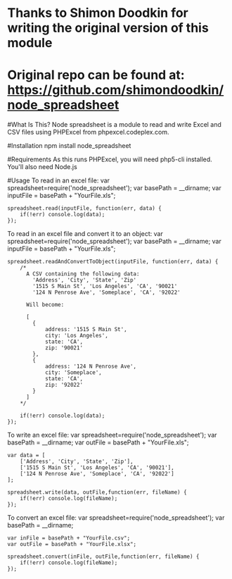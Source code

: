 # Thanks to Shimon Doodkin for writing the original version of this module
# Original repo can be found at: https://github.com/shimondoodkin/node_spreadsheet

#What Is This?
Node spreadsheet is a module to read and write Excel and CSV files using PHPExcel from phpexcel.codeplex.com.

#Installation
npm install node_spreadsheet

#Requirements
As this runs PHPExcel, you will need php5-cli installed. You'll also need Node.js

#Usage
To read in an excel file:
	var spreadsheet=require('node_spreadsheet');
    var basePath = __dirname;
	var inputFile = basePath + "YourFile.xls";
	
	spreadsheet.read(inputFile, function(err, data) {
		if(!err) console.log(data);
	});

To read in an excel file and convert it to an object:
	var spreadsheet=require('node_spreadsheet');
    var basePath = __dirname;
	var inputFile = basePath + "YourFile.xls";
	
	spreadsheet.readAndConvertToObject(inputFile, function(err, data) {
		/*
		  A CSV containing the following data:
			'Address', 'City', 'State', 'Zip'
			'1515 S Main St', 'Los Angeles', 'CA', '90021'
			'124 N Penrose Ave', 'Someplace', 'CA', '92022'
			
		  Will become:
		  
		  [
			{
				address: '1515 S Main St',
				city: 'Los Angeles',
				state: 'CA',
				zip: '90021'
			},
			{
				address: '124 N Penrose Ave',
				city: 'Someplace',
				state: 'CA',
				zip: '92022'
			}
		  ]
		*/
		 
		if(!err) console.log(data);
	});

To write an excel file:
	var spreadsheet=require('node_spreadsheet');
	var basePath = __dirname;
	var outFile = basePath + "YourFile.xls";
	
	var data = [
		['Address', 'City', 'State', 'Zip'],
		['1515 S Main St', 'Los Angeles', 'CA', '90021'],
		['124 N Penrose Ave', 'Someplace', 'CA', '92022']
	];
	
	spreadsheet.write(data, outFile,function(err, fileName) {
		if(!err) console.log(fileName);
	});

To convert an excel file:
	var spreadsheet=require('node_spreadsheet');
	var basePath = __dirname;

	var inFile = basePath + "YourFile.csv";
	var outFile = basePath + "YourFile.xlsx";

	spreadsheet.convert(inFile, outFile,function(err, fileName) {
		if(!err) console.log(fileName);
	});
